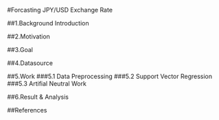 #Forcasting JPY/USD Exchange Rate

##1.Background Introduction

##2.Motivation

##3.Goal

##4.Datasource

##5.Work
###5.1 Data Preprocessing
###5.2 Support Vector Regression
###5.3 Artifial Neutral Work

##6.Result & Analysis

##References
